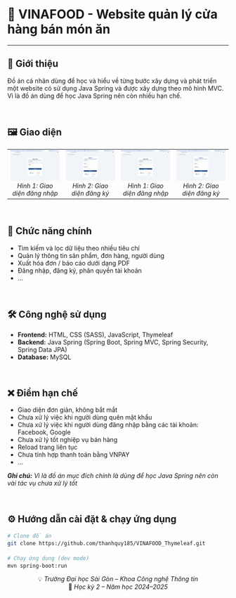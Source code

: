 # 🍴 VINAFOOD - Website quản lý cửa hàng bán món ăn

---

## 📌 Giới thiệu

Đồ án cá nhân dùng để học và hiểu về từng bước xây dựng và phát triển một website có sử dụng Java Spring và được xây dựng theo mô hình MVC. Vì là đồ án dùng để học Java Spring nên còn nhiều hạn chế.

<p><br></p>

## 🖼️ Giao diện

<!-- <p align="center">
  <img src="src/main/resources/static/assets/images/readme/login.png" alt="Giao diện đăng nhập" width="100%" />
  <br>
  <em>Hình 1: Giao diện đăng nhập</em>
</p>

<p align="center">
  <img src="src/main/resources/static/assets/images/readme/register.png" alt="Giao diện đăng ký" width="100%"/>
  <br>
  <em>Hình 2: Giao diện đăng ký</em>
</p> -->

<table>
  <tr>
    <td width="25%" align="center">
      <img src="src/main/resources/static/assets/images/readme/login.png" alt="Giao diện đăng nhập" width="100%"/>
      <br>
      <em>Hình 1: Giao diện đăng nhập</em>
    </td>
    <td width="25%" align="center">
      <img src="src/main/resources/static/assets/images/readme/register.png" alt="Giao diện đăng ký" width="100%"/>
      <br>
      <em>Hình 2: Giao diện đăng ký</em>
    </td>
    <td width="25%" align="center">
      <img src="src/main/resources/static/assets/images/readme/login.png" alt="Giao diện đăng nhập" width="100%"/>
      <br>
      <em>Hình 1: Giao diện đăng nhập</em>
    </td>
    <td width="25%" align="center">
      <img src="src/main/resources/static/assets/images/readme/register.png" alt="Giao diện đăng ký" width="100%"/>
      <br>
      <em>Hình 2: Giao diện đăng ký</em>
    </td>
  </tr>
</table>

<p><br></p>

## 🚀 Chức năng chính

- Tìm kiếm và lọc dữ liệu theo nhiều tiêu chí
- Quản lý thông tin sản phẩm, đơn hàng, người dùng
- Xuất hóa đơn / báo cáo dưới dạng PDF
- Đăng nhập, đăng ký, phân quyền tài khoản
- ...

<p><br></p>

## 🛠️ Công nghệ sử dụng

- **Frontend:** HTML, CSS (SASS), JavaScript, Thymeleaf
- **Backend:** Java Spring (Spring Boot, Spring MVC, Spring Security, Spring Data JPA)
- **Database:** MySQL

<p><br></p>

## ❌ Điểm hạn chế

- Giao diện đơn giản, không bắt mắt
- Chưa xử lý việc khi người dùng quên mật khẩu
- Chưa xử lý việc khi người dùng đăng nhập bằng các tài khoản: Facebook, Google
- Chưa xử lý tốt nghiệp vụ bán hàng
- Reload trang liên tục
- Chưa tính hợp thanh toán bằng VNPAY
- ...

**_Ghi chú:_** _Vì là đồ án mục đích chính là dùng để học Java Spring nên còn vài tác vụ chưa xử lý tốt_

<p><br></p>

## ⚙️ Hướng dẫn cài đặt & chạy ứng dụng

```bash
# Clone đồ án
git clone https://github.com/thanhquy185/VINAFOOD_Thymeleaf.git

# Chạy ứng dụng (dev mode)
mvn spring-boot:run
```

<p align="center">
  💡 <em>Trường Đại học Sài Gòn – Khoa Công nghệ Thông tin</em>  
  <br>
  📆 <em>Học kỳ 2 – Năm học 2024–2025</em>
</p>
